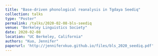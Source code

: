 ```yaml
---
title: "Base-driven phonological reanalysis in Tgdaya Seediq"
collection: talks
type: "Poster"
permalink: /talks/2020-02-08-bls-seediq
venue: "Berkeley Linguistics Society"
date: 2020-02-08
location: "UC Berkeley, California"
authors: "Kuo, Jennifer"
paperurl: 'http://jenniferxkuo.github.io/files/bls_2020_seediq.pdf'
---
```

